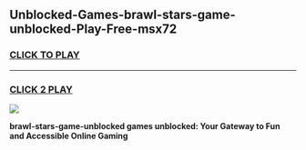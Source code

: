 
## Unblocked-Games-brawl-stars-game-unblocked-Play-Free-msx72
<h3>
<a href="https://premium76.site?title=brawl-stars-game-unblocked&ref=18A1">CLICK TO PLAY</a></h3>
<hr>

<h3>
<a href="https://premium76.site?title=brawl-stars-game-unblocked&ref=18A1">CLICK 2 PLAY</a>
  
</h3>

<a href="https://premium76.site?title=brawl-stars-game-unblocked&ref=18A1"><img src="https://clearcache.store/games.png"></a>


**brawl-stars-game-unblocked games unblocked: Your Gateway to Fun and Accessible Online Gaming**
